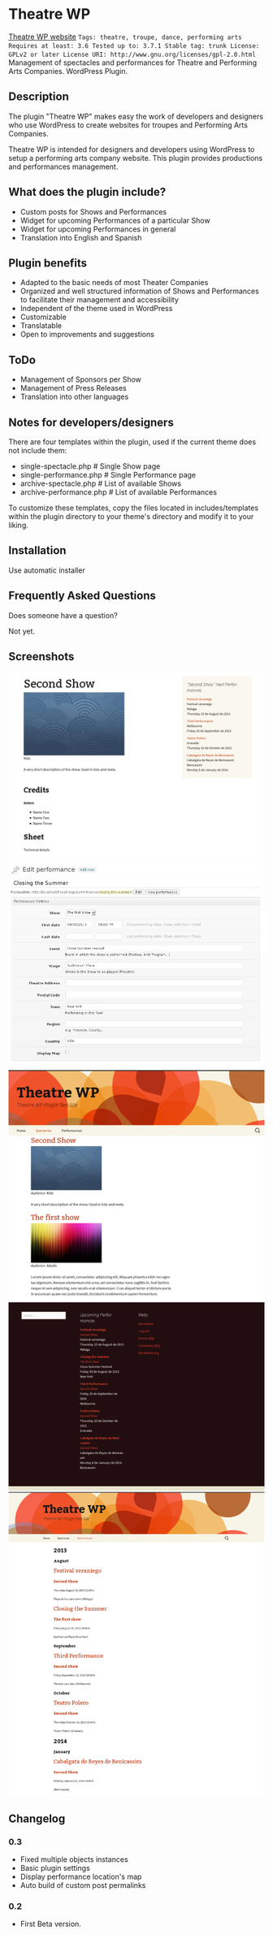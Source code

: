 Theatre WP
==========
[Theatre WP website](http://www.bolorino.net/theatre-wp/)
`
Tags: theatre, troupe, dance, performing arts
Requires at least: 3.6
Tested up to: 3.7.1
Stable tag: trunk
License: GPLv2 or later
License URI: http://www.gnu.org/licenses/gpl-2.0.html
`
Management of spectacles and performances for Theatre and Performing Arts Companies. WordPress Plugin.

Description
-----------
The plugin "Theatre WP" makes easy the work of developers and designers who use WordPress to create websites for troupes and Performing Arts Companies.

Theatre WP is intended for designers and developers using WordPress to setup a performing arts company website.
This plugin provides productions and performances management.

What does the plugin include?
-----------------------------
* Custom posts for Shows and Performances
* Widget for upcoming Performances of a particular Show
* Widget for upcoming Performances in general
* Translation into English and Spanish

Plugin benefits
------------------------
* Adapted to the basic needs of most Theater Companies
* Organized and well structured information of Shows and Performances to facilitate their management and accessibility
* Independent of the theme used in WordPress
* Customizable
* Translatable
* Open to improvements and suggestions

ToDo
--------------
* Management of Sponsors per Show
* Management of Press Releases
* Translation into other languages

Notes for developers/designers
------------------------------
There are four templates within the plugin, used if the current theme does not include them:
* single-spectacle.php # Single Show page
* single-performance.php # Single Performance page
* archive-spectacle.php # List of available Shows
* archive-performance.php # List of available Performances

To customize these templates, copy the files located in includes/templates within the plugin directory to your theme's directory and modify it to your liking.

Installation
------------
Use automatic installer

Frequently Asked Questions
--------------------------
Does someone have a question?

Not yet.

Screenshots
-----------
![Screenshot 1](/assets/screenshot-1.png "Show single using Twenty Thirteen theme, with upcoming Performances widget.")
![Screenshot 2](/assets/screenshot-2.png "Performance edition")
![Screenshot 3](/assets/screenshot-3.png "Shows archive")
![Screenshot 4](/assets/screenshot-4.png "Upcoming Performances")

Changelog
---------
### 0.3
* Fixed multiple objects instances
* Basic plugin settings
* Display performance location's map
* Auto build of custom post permalinks

### 0.2
* First Beta version.

